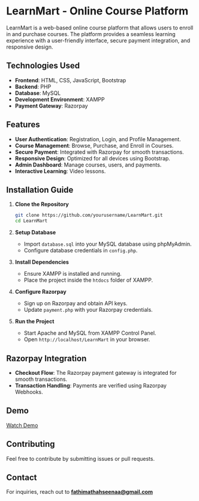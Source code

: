 # LearnMart - Online Course Platform

LearnMart is a web-based online course platform that allows users to enroll in and purchase courses. The platform provides a seamless learning experience with a user-friendly interface, secure payment integration, and responsive design.

## Technologies Used
- **Frontend**: HTML, CSS, JavaScript, Bootstrap
- **Backend**: PHP
- **Database**: MySQL
- **Development Environment**: XAMPP
- **Payment Gateway**: Razorpay

## Features
- **User Authentication**: Registration, Login, and Profile Management.
- **Course Management**: Browse, Purchase, and Enroll in Courses.
- **Secure Payment**: Integrated with Razorpay for smooth transactions.
- **Responsive Design**: Optimized for all devices using Bootstrap.
- **Admin Dashboard**: Manage courses, users, and payments.
- **Interactive Learning**: Video lessons.

## Installation Guide
1. **Clone the Repository**
   ```bash
   git clone https://github.com/yourusername/LearnMart.git
   cd LearnMart
   ```

2. **Setup Database**
   - Import `database.sql` into your MySQL database using phpMyAdmin.
   - Configure database credentials in `config.php`.

3. **Install Dependencies**
   - Ensure XAMPP is installed and running.
   - Place the project inside the `htdocs` folder of XAMPP.

4. **Configure Razorpay**
   - Sign up on Razorpay and obtain API keys.
   - Update `payment.php` with your Razorpay credentials.

5. **Run the Project**
   - Start Apache and MySQL from XAMPP Control Panel.
   - Open `http://localhost/LearnMart` in your browser.

## Razorpay Integration
- **Checkout Flow**: The Razorpay payment gateway is integrated for smooth transactions.
- **Transaction Handling**: Payments are verified using Razorpay Webhooks.

## Demo
[Watch Demo](https://github.com/fathimathahseenaa/LearnMart/Output/Output.mp4)

## Contributing
Feel free to contribute by submitting issues or pull requests.

## Contact
For inquiries, reach out to **fathimathahseenaa@gmail.com**

